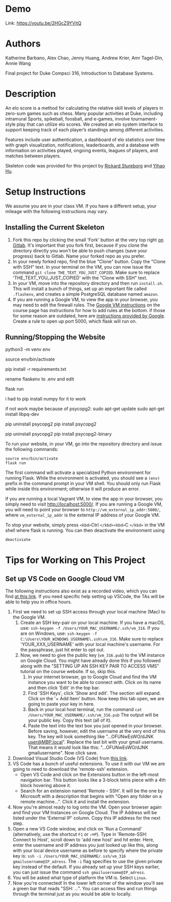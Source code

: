 # Demo

Link: https://youtu.be/2HGcZ9YVitQ

# Authors

Katherine Barbano, Alex Chao, Jenny Huang, Andrew Krier, Amr Tagel-Din, Annie Wang

Final project for Duke Compsci 316, Introduction to Database Systems.

# Description

An elo score is a method for calculating the relative skill levels of players in zero-sum games such as chess. Many popular activities at Duke, including intramural Sports, spikeball, foosball, and e-games, involve tournament-style play that can utilize elo scores. We created an elo system interface to support keeping track of each player’s standings among different activities.

Features include user authentication, a dashboard of elo statistics over time with graph visualization, notifications, leaderboards, and a database with information on activities played, ongoing events, leagues of players, and matches between players.

Skeleton code was provided for this project
by [Rickard Stureborg](http://www.rickard.stureborg.com) and [Yihao Hu](https://www.linkedin.com/in/yihaoh/).

# Setup Instructions

We assume you are in your class VM.
If you have a different setup, your mileage with the following instructions may vary.

## Installing the Current Skeleton

1. Fork this repo by clicking the small 'Fork' button at the very top right [on Gitlab](www.example.com).
   It's important that you fork first, because if you clone the directory directly you won't be able to push changes (save your progress) back to Gitlab.
   Name your forked repo as you prefer.
2. In your newly forked repo, find the blue "Clone" button.
   Copy the "Clone with SSH" text.
   In your terminal on the VM, you can now issue the command `git clone THE_TEXT_YOU_JUST_COPIED`.
   Make sure to replace 'THE_TEXT_YOU_JUST_COPIED' with the "Clone with SSH" text.
3. In your VM, move into the repository directory and then run `install.sh`.
   This will install a bunch of things, set up an important file called `.flashenv`, and creates a simple PostgreSQL database named `amazon`.
4. If you are running a Google VM, to view the app in your browser, you may need to edit the firewall rules.
   The [Google VM instructions](https://sites.duke.edu/compsci316_01_f2021/creating-and-running-vm-on-google-cloud/) on the course page has instructions for how to add rules at the bottom.
   if those for some reason are outdated, here are [instructions provided by Google](https://cloud.google.com/vpc/docs/using-firewalls).
   Create a rule to open up port 5000, which flask will run on.

## Running/Stopping the Website

python3 -m venv env

source env/bin/activate

pip install -r requirements.txt

rename flaskenv to .env and edit

flask run

i had to pip install numpy for it to work


if not work maybe because of psycopg2:
sudo apt-get update
sudo apt-get install libpq-dev

pip uninstall psycopg2
pip install psycopg2

pip uninstall psycopg2
pip install psycopg2-binary

To run your website, in your VM, go into the repository directory and issue the following commands:

```
source env/bin/activate
flask run
```

The first command will activate a specialized Python environment for running Flask.
While the environment is activated, you should see a `(env)` prefix in the command prompt in your VM shell.
You should only run Flask while inside this environment; otherwise it will produce an error.

If you are running a local Vagrant VM, to view the app in your browser, you simply need to visit [http://localhost:5000/](http://localhost:5000/).
If you are running a Google VM, you will need to point your browser to `http://vm_external_ip_addr:5000/`, where `vm_external_ip_addr` is the external IP address of your Google VM.

To stop your website, simply press `<kbd>`Ctrl `</kbd><kbd>`C `</kbd>` in the VM shell where flask is running.
You can then deactivate the environment using

```
deactiviate
```

# Tips for Working on This Project

## Set up VS Code on Google Cloud VM

The following instructions also exist as a recorded video, which you can find [at this link](https://youtu.be/y-l6FLSsCz0).
If you need specific help setting up VSCode, the TAs will be able to help you in office hours.

1. First we need to set up SSH access through your local machine (Mac) to the Google VM.
   1. Create an SSH key-pair on your local machine. If you have a macOS, use: `ssh-keygen -f /Users/YOUR_MAC_USERNAME/.ssh/vm_316`. If you are on Windows, use: `ssh-keygen -f C:\Users\YOUR_WINDOWS_USERNAME\.ssh\vm_316`. Make sure to replace 'YOUR_XXX_USERNAME' with your local machine's username. For the passphrase, just hit enter to opt out.
   2. Now, we need to give the public key (`vm_316.pub`) to the VM instance on Google Cloud. You might have already done this if you followed along with the "SETTING UP AN SSH KEY PAIR TO ACCESS VMS" tutorial on the course website. If so, skip this.
      1. In your internet browser, go to Google Cloud and find the VM instance you want to be able to connect with. Click on its name and then click 'Edit' in the top bar.
      2. Find 'SSH Keys', click 'Show and edit'. The section will expand. Click on the '+ Add Item' button. Now keep this tab open, we are going to paste your key in here.
      3. Back in your local host terminal, run the command `cat /Users/YOUR_MAC_USERNAME/.ssh/vm_316.pub` The output will be your public key. Copy this text (all of it).
      4. Paste the text into the text box you just opened in your browser. Before saving, however, edit the username at the very end of this key. The key will look something like "...OFUNwEsWO/dJNK user@MBP.local". Replace the last bit with your gmail username. That means it would look like this: "...OFUNwEsWO/dJNK gmailusername". Now click save.
2. Download Visual Studio Code (VS Code) from [this link](https://code.visualstudio.com/Download).
3. VS Code has a bunch of useful extensions. To use it with our VM we are going to need to download the 'remote-ssh' extension.
   - Open VS Code and click on the Extensions button in the left-most navigation bar. This button looks like a 3-block tetris piece with a 4th block hovering above it.
   - Search for an extension named 'Remote - SSH'. It will be the one by Microsoft with a description that begins with "Open any folder on a remote machine...". Click it and install the extension.
4. Now you're almost ready to log onto the VM. Open your browser again and find your VM Instances on Google Cloud. The IP Address will be listed under the 'External IP' column. Copy this IP address for the next step.
5. Open a new VS Code window, and click on 'Run a Command' (alternatively, use the shortcut `F1` or `⇧⌘P`). Type in 'Remote-SSH: Connect to Host', scroll down to 'add new host' and hit enter. Here, enter the username and IP address you just looked up like this, along with your local device username as before to specify where the private key is: `ssh -i /Users/YOUR_MAC_USERNAME/.ssh/vm_316 gmailusername@IP_adress`. The `-i` flag specifies to use the given private key instead of the default. If you already set up your SSH keys earlier, you can just issue the command `ssh gmailusername@IP_adress`.
6. You will be asked what type of platform the VM is. Select `Linux`.
7. Now you're connected! In the lower left corner of the window you'll see a green bar that reads "SSH: ...". You can access files and run things through the terminal just as you would be able to locally.
